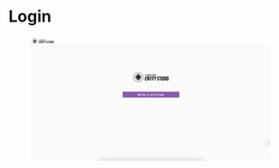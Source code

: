 # Login

<figure><img src="../.gitbook/assets/image (1).png" alt=""><figcaption></figcaption></figure>
